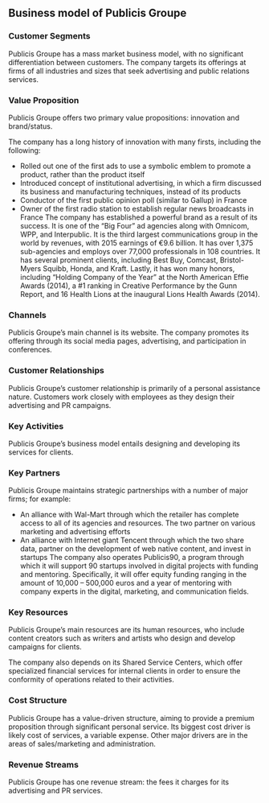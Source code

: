 Business model of Publicis Groupe
---------------------------------

 ### Customer Segments

 Publicis Groupe has a mass market business model, with no significant differentiation between customers. The company targets its offerings at firms of all industries and sizes that seek advertising and public relations services.

 ### Value Proposition

 Publicis Groupe offers two primary value propositions: innovation and brand/status.

 The company has a long history of innovation with many firsts, including the following:

  * Rolled out one of the first ads to use a symbolic emblem to promote a product, rather than the product itself
 * Introduced concept of institutional advertising, in which a firm discussed its business and manufacturing techniques, instead of its products
 * Conductor of the first public opinion poll (similar to Gallup) in France
 * Owner of the first radio station to establish regular news broadcasts in France
  The company has established a powerful brand as a result of its success. It is one of the “Big Four” ad agencies along with Omnicom, WPP, and Interpublic. It is the third largest communications group in the world by revenues, with 2015 earnings of €9.6 billion. It has over 1,375 sub-agencies and employs over 77,000 professionals in 108 countries. It has several prominent clients, including Best Buy, Comcast, Bristol-Myers Squibb, Honda, and Kraft. Lastly, it has won many honors, including “Holding Company of the Year” at the North American Effie Awards (2014), a #1 ranking in Creative Performance by the Gunn Report, and 16 Health Lions at the inaugural Lions Health Awards (2014).

 ### Channels

 Publicis Groupe’s main channel is its website. The company promotes its offering through its social media pages, advertising, and participation in conferences.

 ### Customer Relationships

 Publicis Groupe’s customer relationship is primarily of a personal assistance nature. Customers work closely with employees as they design their advertising and PR campaigns.

 ### Key Activities

 Publicis Groupe’s business model entails designing and developing its services for clients.

 ### Key Partners

 Publicis Groupe maintains strategic partnerships with a number of major firms; for example:

  * An alliance with Wal-Mart through which the retailer has complete access to all of its agencies and resources. The two partner on various marketing and advertising efforts
 * An alliance with Internet giant Tencent through which the two share data, partner on the development of web native content, and invest in startups
  The company also operates Publicis90, a program through which it will support 90 startups involved in digital projects with funding and mentoring. Specifically, it will offer equity funding ranging in the amount of 10,000 – 500,000 euros and a year of mentoring with company experts in the digital, marketing, and communication fields.

 ### Key Resources

 Publicis Groupe’s main resources are its human resources, who include content creators such as writers and artists who design and develop campaigns for clients.

 The company also depends on its Shared Service Centers, which offer specialized financial services for internal clients in order to ensure the conformity of operations related to their activities.

 ### Cost Structure

 Publicis Groupe has a value-driven structure, aiming to provide a premium proposition through significant personal service. Its biggest cost driver is likely cost of services, a variable expense. Other major drivers are in the areas of sales/marketing and administration.

 ### Revenue Streams

 Publicis Groupe has one revenue stream: the fees it charges for its advertising and PR services.